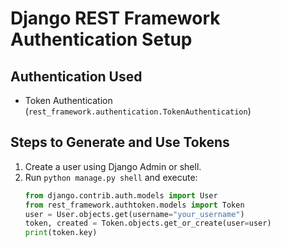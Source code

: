 # Django REST Framework Authentication Setup

## Authentication Used
- Token Authentication (`rest_framework.authentication.TokenAuthentication`)

## Steps to Generate and Use Tokens
1. Create a user using Django Admin or shell.
2. Run `python manage.py shell` and execute:
   ```python
   from django.contrib.auth.models import User
   from rest_framework.authtoken.models import Token
   user = User.objects.get(username="your_username")
   token, created = Token.objects.get_or_create(user=user)
   print(token.key)
